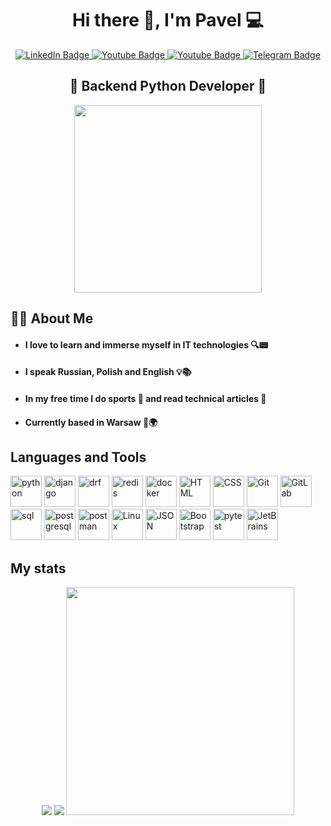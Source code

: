 <div id="header" align=" center">
<h1>Hi there 👋, I'm Pavel &#128187;</h1>
<div id="badges">
  <a href="https://www.linkedin.com/in/pavel-akulich-back-dev/">
    <img src="https://img.shields.io/badge/LinkedIn-blue?style=for-the-badge&logo=linkedin&logoColor=white" alt="LinkedIn Badge"/>
  </a>
  <a href="pavelakulich1999@gmail.com">
    <img src="https://img.shields.io/badge/Gmail-red?style=for-the-badge&logo=gmail&logoColor=white" alt="Youtube Badge"/>
  </a>
  <a href="https://wa.me/48792028752">
    <img src="https://img.shields.io/badge/WhatsApp-green?style=for-the-badge&logo=WhatsApp&logoColor=white" alt="Youtube Badge"/>
  </a>
  <a href="https://t.me/akulich_pavel">
    <img src="https://img.shields.io/badge/Telegram-blue?style=for-the-badge&logo=telegram&logoColor=white" alt="Telegram Badge"/>
  </a>
</div>
<h2> &#128013; Backend Python Developer &#128013;</h2>
    <div id="header" align="center">
      <img src="https://media.giphy.com/media/v1.Y2lkPTc5MGI3NjExcW95M2Nwd280bHFxaThzcGt1MmxwODkyZDMxb2lkc2JvN2d2eDI5ZSZlcD12MV9pbnRlcm5hbF9naWZfYnlfaWQmY3Q9Zw/qgQUggAC3Pfv687qPC/giphy.gif" width="300" />
    </div>
</div>

<div>
<h2>&#128104;&#8205;&#128187; About Me</h2>
<ul>
<li><h4>I love to learn and immerse myself in IT technologies &#128269;&#128223;</h4></li>
<li><h4>I speak Russian, Polish and English &#128161;&#128218;</h4></li>
<li><h4>In my free time I do sports &#128692; and read technical articles &#128209;</h4></li>
<li><h4>Currently based in Warsaw &#128205;&#127757;</h4></li>
</ul>
</div>

<div>
<h2>Languages and Tools</h2>
<img src="https://cdn.jsdelivr.net/gh/devicons/devicon@latest/icons/python/python-original-wordmark.svg" title="python" width="50" height="50"/>
<img src="https://cdn.jsdelivr.net/gh/devicons/devicon@latest/icons/django/django-plain-wordmark.svg" title="django" width="50" height="50"/>
<img src="https://cdn.jsdelivr.net/gh/devicons/devicon@latest/icons/djangorest/djangorest-plain.svg" title="drf" width="50" height="50"/>
<img src="https://cdn.jsdelivr.net/gh/devicons/devicon@latest/icons/redis/redis-original-wordmark.svg" title="redis" width="50" height="50"/>
<img src="https://cdn.jsdelivr.net/gh/devicons/devicon@latest/icons/docker/docker-original-wordmark.svg" title="docker" width="50" height="50"/>
<img src="https://cdn.jsdelivr.net/gh/devicons/devicon@latest/icons/html5/html5-original-wordmark.svg" title="HTML" width="50" height="50"/>
<img src="https://cdn.jsdelivr.net/gh/devicons/devicon@latest/icons/css3/css3-original-wordmark.svg" title="CSS" width="50" height="50"/>
<img src="https://cdn.jsdelivr.net/gh/devicons/devicon@latest/icons/git/git-plain-wordmark.svg" title="Git" width="50" height="50"/>
<img src="https://cdn.jsdelivr.net/gh/devicons/devicon@latest/icons/gitlab/gitlab-original-wordmark.svg" title="GitLab" width="50" height="50"/>
<img src="https://cdn.jsdelivr.net/gh/devicons/devicon@latest/icons/azuresqldatabase/azuresqldatabase-original.svg" title="sql" width="50" height="50"/>
<img src="https://cdn.jsdelivr.net/gh/devicons/devicon@latest/icons/postgresql/postgresql-original-wordmark.svg" title="postgresql" width="50" height="50"/>
<img src="https://cdn.jsdelivr.net/gh/devicons/devicon@latest/icons/postman/postman-original-wordmark.svg" title="postman" width="50" height="50"/>
<img src="https://cdn.jsdelivr.net/gh/devicons/devicon@latest/icons/linux/linux-original.svg" title="Linux" width="50" height="50"/>
<img src="https://cdn.jsdelivr.net/gh/devicons/devicon@latest/icons/json/json-original.svg" title="JSON" width="50" height="50"/>
<img src="https://cdn.jsdelivr.net/gh/devicons/devicon@latest/icons/bootstrap/bootstrap-original-wordmark.svg" title="Bootstrap" width="50" height="50"/>
<img src="https://cdn.jsdelivr.net/gh/devicons/devicon@latest/icons/pytest/pytest-original-wordmark.svg" title="pytest" width="50" height="50"/>
<img src="https://cdn.jsdelivr.net/gh/devicons/devicon@latest/icons/jetbrains/jetbrains-original.svg" title="JetBrains" width="50" height="50"/>
</div>

<h2>My stats</h2>
<div id="stat" align="center">
<img src="https://github-profile-summary-cards.vercel.app/api/cards/profile-details?username=pavel-akulich&theme=github_dark"/>
<img src="https://github-profile-summary-cards.vercel.app/api/cards/stats?username=pavel-akulich&theme=github_dark"/>
<img src="https://github-readme-stats.vercel.app/api/top-langs/?username=pavel-akulich&theme=dark&show_icons=true&hide_border=true&layout=compact" width="365"/>
</div>
